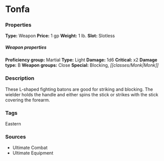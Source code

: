 ﻿---
Title: "Tonfa"
Type: "Weapon"
Price: "1 gp"
Weight: "1 lb."
Slot: "Slotless"
Proficiency group: "Martial"
Weapon properties Type: "Light"
Damage: "1d6"
Critical: "x2"
Damage type: "B"
Weapon groups: "Close"
Special: "Blocking, Monk"
Description: |
  "These L-shaped fighting batons are good for striking and blocking. The wielder holds the handle and either spins the stick or strikes with the stick covering the forearm."
Sources: "['Ultimate Combat', 'Ultimate Equipment']"
---

# Tonfa

### Properties

**Type:** Weapon **Price:** 1 gp **Weight:** 1 lb. **Slot:** Slotless

##### Weapon properties

**Proficiency group:** Martial **Type:** Light **Damage:** 1d6 **Critical:** x2 **Damage type:** B **Weapon groups:** Close **Special:** Blocking, _[[classes/Monk|Monk]]_

### Description

These L-shaped fighting batons are good for striking and blocking. The wielder holds the handle and either spins the stick or strikes with the stick covering the forearm.

### Tags

Eastern

### Sources

* Ultimate Combat
* Ultimate Equipment